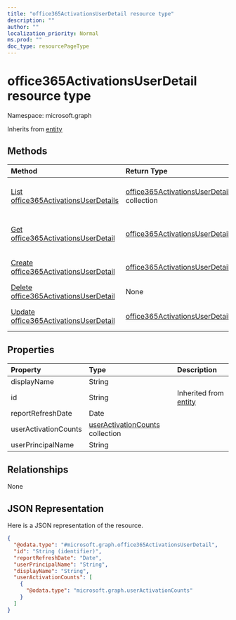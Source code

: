 ```yaml
---
title: "office365ActivationsUserDetail resource type"
description: ""
author: ""
localization_priority: Normal
ms.prod: ""
doc_type: resourcePageType
---
```


# office365ActivationsUserDetail resource type


Namespace: microsoft.graph




Inherits from [entity](../resources/entity.md)

## Methods
|Method|Return Type|Description|
|:---|:---|:---|
|[List office365ActivationsUserDetails](../api/office365activationsuserdetail-list.md)|[office365ActivationsUserDetail](../resources/office365activationsuserdetail.md) collection|List properties and relationships of the [office365ActivationsUserDetail](../resources/office365activationsuserdetail.md) objects.|
|[Get office365ActivationsUserDetail](../api/office365activationsuserdetail-get.md)|[office365ActivationsUserDetail](../resources/office365activationsuserdetail.md)|Read properties and relationships of the [office365ActivationsUserDetail](../resources/office365activationsuserdetail.md) object.|
|[Create office365ActivationsUserDetail](../api/office365activationsuserdetail-create.md)|[office365ActivationsUserDetail](../resources/office365activationsuserdetail.md)|Create a new [office365ActivationsUserDetail](../resources/office365activationsuserdetail.md) object.|
|[Delete office365ActivationsUserDetail](../api/office365activationsuserdetail-delete.md)|None|Deletes a [office365ActivationsUserDetail](../resources/office365activationsuserdetail.md).|
|[Update office365ActivationsUserDetail](../api/office365activationsuserdetail-update.md)|[office365ActivationsUserDetail](../resources/office365activationsuserdetail.md)|Update the properties of a [office365ActivationsUserDetail](../resources/office365activationsuserdetail.md) object.|

## Properties
|Property|Type|Description|
|:---|:---|:---|
|displayName|String||
|id|String| Inherited from [entity](../resources/entity.md)|
|reportRefreshDate|Date||
|userActivationCounts|[userActivationCounts](../resources/useractivationcounts.md) collection||
|userPrincipalName|String||

## Relationships
None

## JSON Representation
Here is a JSON representation of the resource.
<!-- {
  "blockType": "resource",
  "keyProperty": "id",
  "@odata.type": "microsoft.graph.office365ActivationsUserDetail",
  "baseType": "microsoft.graph.entity",
  "openType": false
}
-->
``` json
{
  "@odata.type": "#microsoft.graph.office365ActivationsUserDetail",
  "id": "String (identifier)",
  "reportRefreshDate": "Date",
  "userPrincipalName": "String",
  "displayName": "String",
  "userActivationCounts": [
    {
      "@odata.type": "microsoft.graph.userActivationCounts"
    }
  ]
}
```

